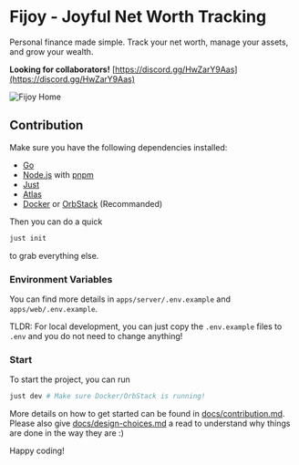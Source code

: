 # Fijoy - Joyful Net Worth Tracking

Personal finance made simple.
Track your net worth, manage your assets, and grow your wealth.

**Looking for collaborators!** [https://discord.gg/HwZarY9Aas](https://discord.gg/HwZarY9Aas)

![Fijoy Home](./assets/readme.png)

## Contribution

Make sure you have the following dependencies installed:

- [Go](https://go.dev/doc/install)
- [Node.js](https://nodejs.org/en/download) with [pnpm](https://pnpm.io/installation)
- [Just](https://github.com/casey/just)
- [Atlas](https://atlasgo.io/docs)
- [Docker](https://docs.docker.com/get-started/get-docker/) or [OrbStack](https://orbstack.dev/)
  (Recommanded)

Then you can do a quick

```bash
just init
```

to grab everything else.

### Environment Variables

You can find more details in `apps/server/.env.example` and
`apps/web/.env.example`.

TLDR: For local development, you can just copy the `.env.example` files to `.env`
and you do not need to change anything!

### Start

To start the project, you can run

```bash
just dev # Make sure Docker/OrbStack is running!
```

More details on how to get started can be found in [docs/contribution.md](docs/contribution.md).
Please also give [docs/design-choices.md](docs/design-choices.md) a read to understand
why things are done in the way they are :)

Happy coding!
